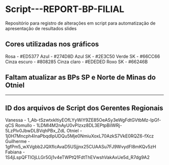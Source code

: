 # Script---REPORT-BP-FILIAL

Repositório para registro de alterações em script para automatização de apresentação de resultados slides

## Cores utilizadas nos gráficos

Rosa - #ED5377
Azul - #274D8D
Azul SK - #2E3C50
Verde SK - #66CC66
Cinza escuro - #808285
Cinza claro - #EDEDED
Roxo SK - #66246B

## Faltam atualizar as BPs SP e Norte de Minas do Otniel

---

## ID dos arquivos de Script dos Gerentes Regionais

Vanessa - 1_Ab-tSzwtxkltiyEOfLYyWiY9ZE85OeASy3eWgFdtGVtbMz-IpGf-qCS
Romullo - 1LDMl4M2nAyU0vPIzxz8DL3EPtpBilWRj-5LzPlv0JbwDLBVqhPBx_ZdL
Otniel - 1j0H7Mncph4lnaPbqdIpUDQu5Mje0NmiuXoxL70AzkS7VkE0RQZ6-fXcz
Guilherme - 1gfPm5_wXVgbb2JQXfIcAvaD5USjjnx25CUAASu7FJ9WvydFI8mKQv5zH
Fabiana - 1S4jLspQFTlOjLLGr5Gj1v4eTWPtQ1FdtThEVwshVakAxUe5d_R7dg9A2
